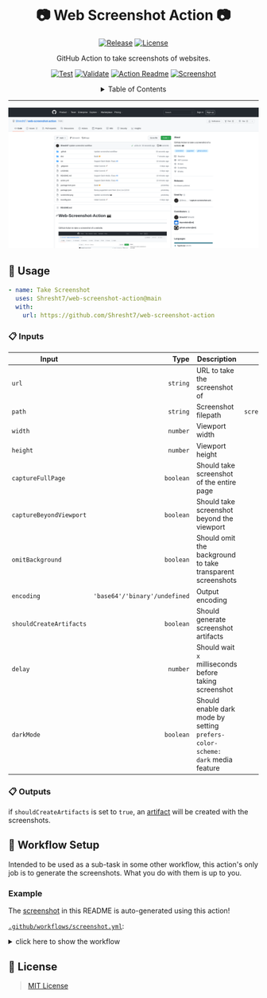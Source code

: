 <!-- ===================== -->
<!-- WEB SCREENSHOT ACTION -->
<!-- ===================== -->

<h1 align='center'>
  📷 Web Screenshot Action 📷
</h1>

<!-- ================= -->
<!-- REPOSITORY BADGES -->
<!-- ================= -->

<div align='center'>

[![Release](https://img.shields.io/github/v/release/Shresht7/web-screenshot-action?style=for-the-badge)](https://github.com/Shresht7/web-screenshot-action/releases)
[![License](https://img.shields.io/github/license/Shresht7/web-screenshot-action?style=for-the-badge)](./LICENSE)

</div>

<!-- =========== -->
<!-- DESCRIPTION -->
<!-- =========== -->

<p align='center'>
  <!-- slot: description  -->
GitHub Action to take screenshots of websites.
<!-- /slot -->
</p>

<!-- =============== -->
<!-- WORKFLOW BADGES -->
<!-- =============== -->

<div align='center'>

[![Test](https://github.com/Shresht7/web-screenshot-action/actions/workflows/test.yml/badge.svg)](https://github.com/Shresht7/web-screenshot-action/actions/workflows/test.yml)
[![Validate](https://github.com/Shresht7/web-screenshot-action/actions/workflows/validate.yml/badge.svg)](https://github.com/Shresht7/web-screenshot-action/actions/workflows/validate.yml)
[![Action Readme](https://github.com/Shresht7/web-screenshot-action/actions/workflows/action-readme.yml/badge.svg)](https://github.com/Shresht7/web-screenshot-action/actions/workflows/action-readme.yml)
[![Screenshot](https://github.com/Shresht7/web-screenshot-action/actions/workflows/screenshot.yml/badge.svg)](https://github.com/Shresht7/web-screenshot-action/actions/workflows/screenshot.yml)

</div>

<!-- ================= -->
<!-- TABLE OF CONTENTS -->
<!-- ================= -->

<details>

<summary align='center'>Table of Contents</summary>

- [📖 Usage](#-usage)
  - [📋 Inputs](#-inputs)
  - [📋 Outputs](#-outputs)
- [📄 Workflow Setup](#-workflow-setup)
  - [Example](#example)
- [📑 License](#-license)

</details>

---

![Example-Screenshot](./screenshot.png)

## 📖 Usage

```yaml
- name: Take Screenshot
  uses: Shresht7/web-screenshot-action@main
  with:
    url: https://github.com/Shresht7/web-screenshot-action
```

### 📋 Inputs

<!-- slot: inputs -->
| Input                   |                           Type | Description                                                                   |                  |
| ----------------------- | -----------------------------: | ----------------------------------------------------------------------------- | ---------------: |
| `url`                   |                       `string` | URL to take the screenshot of                                                 |     **required** |
| `path`                  |                       `string` | Screenshot filepath                                                           | `screenshot.png` |
| `width`                 |                       `number` | Viewport width                                                                |           `1920` |
| `height`                |                       `number` | Viewport height                                                               |           `1080` |
| `captureFullPage`       |                      `boolean` | Should take screenshot of the entire page                                     |          `false` |
| `captureBeyondViewport` |                      `boolean` | Should take screenshot beyond the viewport                                    |          `false` |
| `omitBackground`        |                      `boolean` | Should omit the background to take transparent screenshots                    |          `false` |
| `encoding`              | `'base64'/'binary'/undefined ` | Output encoding                                                               |      `undefined` |
| `shouldCreateArtifacts` |                      `boolean` | Should generate screenshot artifacts                                          |          `false` |
| `delay`                 |                       `number` | Should wait `x` milliseconds before taking screenshot                         |           `1000` |
| `darkMode`              |                      `boolean` | Should enable dark mode by setting `prefers-color-scheme: dark` media feature |          `false` |
<!-- /slot -->

### 📋 Outputs

if `shouldCreateArtifacts` is set to `true`, an [artifact](https://help.github.com/en/actions/configuring-and-managing-workflows/persisting-workflow-data-using-artifacts) will be created with the screenshots.

<!-- slot: outputs -->
<!-- /slot -->

## 📄 Workflow Setup

Intended to be used as a sub-task in some other workflow, this action's only job is to generate the screenshots. What you do with them is up to you.

### Example

The [screenshot](#-web-screenshot-action) in this README is auto-generated using this action!

[`.github/workflows/screenshot.yml`](./.github/workflows/screenshot.yml):

<!-- WORKFLOW EXAMPLE -->
<!-- ================ -->

<details>

<summary>
  click here to show the workflow
</summary>

<br />

<!-- slot: example, prepend: ```yaml, append: ``` -->
```yaml
# ============================
#         SCREENSHOT
# ----------------------------
# Take screenshot of a website
# ============================

name: Screenshot

# Activation Events
# =================

on:
  workflow_dispatch:  # When a workflow event is dispatched manually

# Jobs
# ====

jobs:
  screenshot:
    runs-on: ubuntu-latest
    
    name: Screenshot
    steps:
    
      # Actions/Checkout ✅
      # ===================

      # Required for GITHUB_WORKSPACE
      - name: Checkout
        uses: actions/checkout@v3

      # Take Screenshots 📷
      # ===================

      - name: Screenshot
        uses: Shresht7/web-screenshot-action@main
        id: screenshot
        with:
          url: https://www.github.com/Shresht7/web-screenshot-action
          path: screenshots/screenshot-light.png

      - name: Screenshot
        uses: Shresht7/web-screenshot-action@main
        id: screenshot
        with:
          url: https://www.github.com/Shresht7/web-screenshot-action
          path: screenshot.png

      - name: Screenshot-Dark
        uses: Shresht7/web-screenshot-action@main
        id: screenshot-dark
        with:
          url: https://www.github.com/Shresht7/web-screenshot-action
          path: screenshots/screenshot-dark.png
          darkMode: true

      # Push to Main 🌐
      # ===============

      - name: Commit
        run: |
          git config user.name 'github-actions[bot]'
          git config user.email 'github-actions[bot]@users.noreply.github.com'
          git add .
          git commit -m 'Update screenshot 📷'
          git push
```
<!-- /slot -->

</details>

<!-- LICENSE -->
<!-- ======= -->

## 📑 License

> [MIT License](./LICENSE)